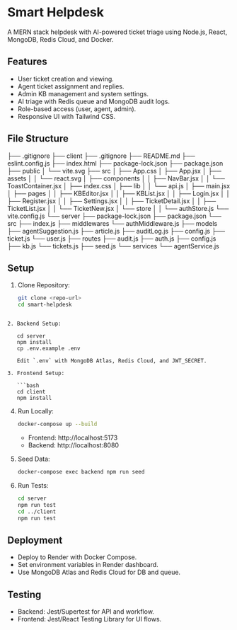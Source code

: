 # Smart Helpdesk

A MERN stack helpdesk with AI-powered ticket triage using Node.js, React, MongoDB, Redis Cloud, and Docker.

## Features
- User ticket creation and viewing.
- Agent ticket assignment and replies.
- Admin KB management and system settings.
- AI triage with Redis queue and MongoDB audit logs.
- Role-based access (user, agent, admin).
- Responsive UI with Tailwind CSS.

## File Structure
├── .gitignore
├── client
    ├── .gitignore
    ├── README.md
    ├── eslint.config.js
    ├── index.html
    ├── package-lock.json
    ├── package.json
    ├── public
    │   └── vite.svg
    ├── src
    │   ├── App.css
    │   ├── App.jsx
    │   ├── assets
    │   │   └── react.svg
    │   ├── components
    │   │   ├── NavBar.jsx
    │   │   └── ToastContainer.jsx
    │   ├── index.css
    │   ├── lib
    │   │   └── api.js
    │   ├── main.jsx
    │   ├── pages
    │   │   ├── KBEditor.jsx
    │   │   ├── KBList.jsx
    │   │   ├── Login.jsx
    │   │   ├── Register.jsx
    │   │   ├── Settings.jsx
    │   │   ├── TicketDetail.jsx
    │   │   ├── TicketList.jsx
    │   │   └── TicketNew.jsx
    │   └── store
    │   │   └── authStore.js
    └── vite.config.js
└── server
    ├── package-lock.json
    ├── package.json
    └── src
        ├── index.js
        ├── middlewares
            └── authMiddleware.js
        ├── models
            ├── agentSuggestion.js
            ├── article.js
            ├── auditLog.js
            ├── config.js
            ├── ticket.js
            └── user.js
        ├── routes
            ├── audit.js
            ├── auth.js
            ├── config.js
            ├── kb.js
            └── tickets.js
        ├── seed.js
        └── services
            └── agentService.js

## Setup
1. Clone Repository:
   ```bash
   git clone <repo-url>
   cd smart-helpdesk
```

2. Backend Setup:

   cd server
   npm install
   cp .env.example .env

   Edit `.env` with MongoDB Atlas, Redis Cloud, and JWT_SECRET.

3. Frontend Setup:

   ```bash
   cd client
   npm install
   ```

4. Run Locally:

   ```bash
   docker-compose up --build
   ```

   - Frontend: http://localhost:5173
   - Backend: http://localhost:8080

5. Seed Data:

   ```bash
   docker-compose exec backend npm run seed
   ```

6. Run Tests:

   ```bash
   cd server
   npm run test
   cd ../client
   npm run test
   ```

## Deployment

- Deploy to Render with Docker Compose.
- Set environment variables in Render dashboard.
- Use MongoDB Atlas and Redis Cloud for DB and queue.

## Testing

- Backend: Jest/Supertest for API and workflow.
- Frontend: Jest/React Testing Library for UI flows.